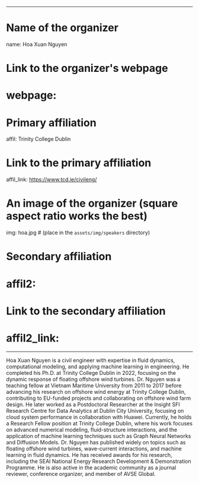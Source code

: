 
---
# Name of the organizer
name: Hoa Xuan Nguyen

# Link to the organizer's webpage
# webpage: 

# Primary affiliation
affil: Trinity College Dublin
# Link to the primary affiliation
affil_link: https://www.tcd.ie/civileng/

# An image of the organizer (square aspect ratio works the best)
img: hoa.jpg # (place in the `assets/img/speakers` directory)

# Secondary affiliation
# affil2: 
# Link to the secondary affiliation
# affil2_link:
---

<!-- Whatever you write below will show up as the speaker's bio -->

Hoa Xuan Nguyen is a civil engineer with expertise in fluid dynamics, computational modeling, and applying machine learning in engineering. He completed his Ph.D. at Trinity College Dublin in 2022, focusing on the dynamic response of floating offshore wind turbines. Dr. Nguyen was a teaching fellow at Vietnam Maritime University from 2011 to 2017 before advancing his research on offshore wind energy at Trinity College Dublin, contributing to EU-funded projects and collaborating on offshore wind farm design. He later worked as a Postdoctoral Researcher at the Insight SFI Research Centre for Data Analytics at Dublin City University, focusing on cloud system performance in collaboration with Huawei. Currently, he holds a Research Fellow position at Trinity College Dublin, where his work focuses on advanced numerical modeling, fluid-structure interactions, and the application of machine learning techniques such as Graph Neural Networks and Diffusion Models. Dr. Nguyen has published widely on topics such as floating offshore wind turbines, wave-current interactions, and machine learning in fluid dynamics. He has received awards for his research, including the SEAI National Energy Research Development & Demonstration Programme. He is also active in the academic community as a journal reviewer, conference organizer, and member of AVSE Global.